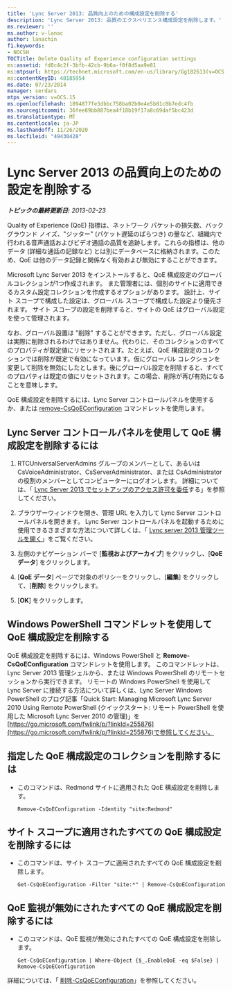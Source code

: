 ```yaml
---
title: 'Lync Server 2013: 品質向上のための構成設定を削除する'
description: 'Lync Server 2013: 品質のエクスペリエンス構成設定を削除します。'
ms.reviewer: ''
ms.author: v-lanac
author: lanachin
f1.keywords:
- NOCSH
TOCTitle: Delete Quality of Experience configuration settings
ms:assetid: fd0c4c2f-3bfb-42cb-9b6a-f0f8d5aa9e81
ms:mtpsurl: https://technet.microsoft.com/en-us/library/Gg182613(v=OCS.15)
ms:contentKeyID: 48185954
ms.date: 07/23/2014
manager: serdars
mtps_version: v=OCS.15
ms.openlocfilehash: 1894877fe3dbbc758ba02b0e4e5b81c8b7edc4fb
ms.sourcegitcommit: 36fee89bb887bea4f18b19f17a8c69daf5bc423d
ms.translationtype: MT
ms.contentlocale: ja-JP
ms.lasthandoff: 11/26/2020
ms.locfileid: "49430428"
---
```

# <a name="delete-quality-of-experience-configuration-settings-in-lync-server-2013"></a>Lync Server 2013 の品質向上のための設定を削除する

<div data-xmlns="http://www.w3.org/1999/xhtml">

<div class="topic" data-xmlns="http://www.w3.org/1999/xhtml" data-msxsl="urn:schemas-microsoft-com:xslt" data-cs="https://msdn.microsoft.com/">

<div data-asp="https://msdn2.microsoft.com/asp">



</div>

<div id="mainSection">

<div id="mainBody">

<span> </span>

_**トピックの最終更新日:** 2013-02-23_

Quality of Experience (QoE) 指標は、ネットワーク パケットの損失数、バックグラウンド ノイズ、"ジッター" (パケット遅延のばらつき) の量など、組織内で行われる音声通話およびビデオ通話の品質を追跡します。これらの指標は、他のデータ (詳細な通話の記録など) とは別にデータベースに格納されます。このため、QoE は他のデータ記録と関係なく有効および無効にすることができます。

Microsoft Lync Server 2013 をインストールすると、QoE 構成設定のグローバルコレクションが1つ作成されます。 また管理者には、個別のサイトに適用できるカスタム設定コレクションを作成するオプションがあります。 設計上、サイト スコープで構成した設定は、グローバル スコープで構成した設定より優先されます。 サイト スコープの設定を削除すると、サイトの QoE はグローバル設定を使って管理されます。

なお、グローバル設置は "削除" することができます。ただし、グローバル設定は実際に削除されるわけではありません。代わりに、そのコレクションのすべてのプロパティが既定値にリセットされます。たとえば、QoE 構成設定のコレクションでは削除が既定で有効になっています。仮にグローバル コレクションを変更して削除を無効にしたとします。後にグローバル設定を削除すると、すべてのプロパティは既定の値にリセットされます。この場合、削除が再び有効になることを意味します。

QoE 構成設定を削除するには、Lync Server コントロールパネルを使用するか、または [remove-CsQoEConfiguration](https://docs.microsoft.com/powershell/module/skype/Remove-CsQoEConfiguration) コマンドレットを使用します。

<div>

## <a name="to-delete-qoe-configuration-settings-by-using-lync-server-control-panel"></a>Lync Server コントロールパネルを使用して QoE 構成設定を削除するには

1.  RTCUniversalServerAdmins グループのメンバーとして、あるいは CsVoiceAdministrator、CsServerAdministrator、または CsAdministrator の役割のメンバーとしてコンピューターにログオンします。 詳細については、「 [Lync Server 2013 でセットアップのアクセス許可を委任](lync-server-2013-delegate-setup-permissions.md)する」を参照してください。

2.  ブラウザーウィンドウを開き、管理 URL を入力して Lync Server コントロールパネルを開きます。 Lync Server コントロールパネルを起動するために使用できるさまざまな方法について詳しくは、「 [Lync server 2013 管理ツールを開く](lync-server-2013-open-lync-server-administrative-tools.md)」をご覧ください。

3.  左側のナビゲーション バーで [**監視およびアーカイブ**] をクリックし、[**QoE データ**] をクリックします。

4.  [**QoE データ**] ページで対象のポリシーをクリックし、[**編集**] をクリックして、[**削除**] をクリックします。

5.  [**OK**] をクリックします。

</div>

<div>

## <a name="removing-qoe-configuration-settings-by-using-windows-powershell-cmdlets"></a>Windows PowerShell コマンドレットを使用して QoE 構成設定を削除する

QoE 構成設定を削除するには、Windows PowerShell と **Remove-CsQoEConfiguration** コマンドレットを使用します。 このコマンドレットは、Lync Server 2013 管理シェルから、または Windows PowerShell のリモートセッションから実行できます。 リモートの Windows PowerShell を使用して Lync Server に接続する方法について詳しくは、Lync Server Windows PowerShell のブログ記事「Quick Start: Managing Microsoft Lync Server 2010 Using Remote PowerShell (クイックスタート: リモート PowerShell を使用した Microsoft Lync Server 2010 の管理)」を[https://go.microsoft.com/fwlink/p/?linkId=255876](https://go.microsoft.com/fwlink/p/?linkid=255876)で参照してください。

<div>

## <a name="to-remove-a-specified-collection-of-qoe-configuration-settings"></a>指定した QoE 構成設定のコレクションを削除するには

  - このコマンドは、Redmond サイトに適用された QoE 構成設定を削除します。
    
        Remove-CsQoEConfiguration -Identity "site:Redmond"

</div>

<div>

## <a name="to-remove-all-of-the-qoe-configuration-settings-applied-to-the-site-scope"></a>サイト スコープに適用されたすべての QoE 構成設定を削除するには

  - このコマンドは、サイト スコープに適用されたすべての QoE 構成設定を削除します。
    
        Get-CsQoEConfiguration -Filter "site:*" | Remove-CsQoEConfiguration

</div>

<div>

## <a name="to-remove-all-of-the-qoe-configuration-settings-where-qoe-monitoring-is-disabled"></a>QoE 監視が無効にされたすべての QoE 構成設定を削除するには

  - このコマンドは、QoE 監視が無効にされたすべての QoE 構成設定を削除します。
    
        Get-CsQoEConfiguration | Where-Object {$_.EnableQoE -eq $False} | Remove-CsQoEConfiguration

</div>

詳細については、「 [削除-CsQoEConfiguration](https://docs.microsoft.com/powershell/module/skype/Remove-CsQoEConfiguration)」を参照してください。

</div>

</div>

<span> </span>

</div>

</div>

</div>

